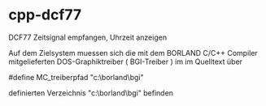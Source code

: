 # cpp-dcf77
DCF77 Zeitsignal empfangen, Uhrzeit anzeigen

Auf dem Zielsystem muessen sich die mit dem 
BORLAND C/C++ Compiler mitgelieferten 
DOS-Graphiktreiber ( BGI-Treiber ) 
im im Quelltext über

\#define MC_treiberpfad "c:\\borland\\bgi"

definierten Verzeichnis "c:\borland\bgi"
befinden
